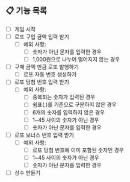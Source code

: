 ## 📋 기능 목록

- [ ] 게임 시작 
- [ ] 로또 구입 금액 입력 받기 
  - [ ] 예외 사항:
    - [ ] 숫자가 아닌 문자를 입력한 경우 
    - [ ] 1,000원으로 나누어 떨어지지 않는 경우
- [ ] 구매 금액 만큼 로또 발행하기 
  - [ ] 로또 자동 번호 생성하기 
- [ ] 로또 당첨 번호 입력 받기 
  - [ ] 예외 사항:
    - [ ] 중복되는 숫자가 입력된 경우
    - [ ] 쉼표(,)를 기준으로 구분하지 않은 경우
    - [ ] 6개의 숫자를 입력하지 않은 경우 
    - [ ] 1~45 사이의 숫자가 아닌 경우 
    - [ ] 숫자가 아닌 문자를 입력한 경우 
- [ ] 로또 보너스 번호 입력 받기 
  - [ ] 예외 사항:
    - [ ] 로또 당첨 번호에 이미 포함된 숫자인 경우 
    - [ ] 1~45 사이의 숫자가 아닌 경우 
    - [ ] 숫자가 아닌 문자를 입력한 경우 

- [ ] 상수 만들기 